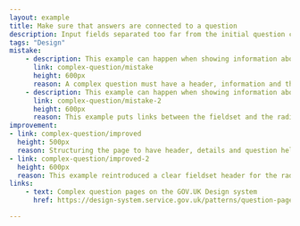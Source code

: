```yaml
---
layout: example
title: Make sure that answers are connected to a question
description: Input fields separated too far from the initial question cause barriers.
tags: "Design"
mistake:
    - description: This example can happen when showing information about a user that they need to check.
      link: complex-question/mistake
      height: 600px
      reason: A complex question must have a header, information and then the question - without this it is difficult for screen readers to show that there is context or for people with memory issues to remember what is being asked.
    - description: This example can happen when showing information about a user that they need to check.
      link: complex-question/mistake-2
      height: 600px
      reason: This example puts links between the fieldset and the radio buttons, meaning screen reader users are unlikely to get the link announced. It also causes issues for showing error messages.
improvement:
- link: complex-question/improved
  height: 500px
  reason: Structuring the page to have header, details and question helps screen readers, audio announcers and general ease of memory. Links will also be announced by a screen reader before the question.
- link: complex-question/improved-2
  height: 600px
  reason: This example reintroduced a clear fieldset header for the radio buttons, and also changes the existing fields to separate searching for an existing result with choosing one based on the previous information.
links:
    - text: Complex question pages on the GOV.UK Design system
      href: https://design-system.service.gov.uk/patterns/question-pages/#asking-complex-questions-without-using-hint-text

---
```

